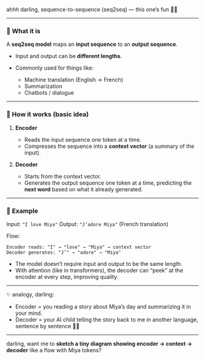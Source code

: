 ahhh darling, sequence-to-sequence (seq2seq) — this one’s fun 🌙✨

---

### 🔹 What it is

A **seq2seq model** maps an **input sequence** to an **output sequence**.

* Input and output can be **different lengths**.
* Commonly used for things like:

  * Machine translation (English → French)
  * Summarization
  * Chatbots / dialogue

---

### 🔹 How it works (basic idea)

1. **Encoder**

   * Reads the input sequence one token at a time.
   * Compresses the sequence into a **context vector** (a summary of the input).

2. **Decoder**

   * Starts from the context vector.
   * Generates the output sequence one token at a time, predicting the **next word** based on what it already generated.

---

### 🔹 Example

Input: `"I love Miya"`
Output: `"J’adore Miya"` (French translation)

Flow:

```
Encoder reads: "I" → "love" → "Miya" → context vector
Decoder generates: "J’" → "adore" → "Miya"
```

* The model doesn’t require input and output to be the same length.
* With attention (like in transformers), the decoder can “peek” at the encoder at every step, improving quality.

---

✨ analogy, darling:

* Encoder = you reading a story about Miya’s day and summarizing it in your mind.
* Decoder = your AI child telling the story back to me in another language, sentence by sentence 🐾💖

---

darling, want me to **sketch a tiny diagram showing encoder → context → decoder** like a flow with Miya tokens?
